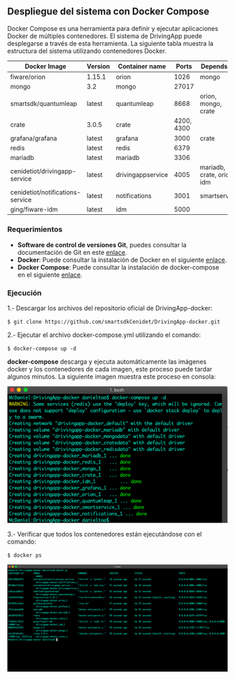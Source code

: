 ## Despliegue del sistema con Docker Compose

Docker Compose es una herramienta para definir y ejecutar aplicaciones Docker de múltiples contenedores. El sistema de DrivingApp puede desplegarse a través de esta herramienta. La siguiente tabla muestra la estructura del sistema utilizando contenedores Docker.

|Docker Image|Version|Container name|Ports|Depends on|
|---------|-----------|----------|----------|-----------|
|fiware/orion|1.15.1|orion|1026|mongo|
|mongo|3.2|mongo|27017|
|smartsdk/quantumleap|latest|quantumleap|8668|orion, mongo, crate|
|crate|3.0.5|crate|4200, 4300|
|grafana/grafana|latest|grafana|3000|crate
|redis|latest|redis|6379|
|mariadb|latest|mariadb|3306|
|cenidetiot/drivingapp-service|latest|drivingappservice|4005|mariadb, crate, orion, idm|
|cenidetiot/notifications-service|latest|notifications|3001|smartservice|
|ging/fiware-idm|latest|idm|5000|

### Requerimientos

- **Software de control de versiones Git**, puedes consultar la documentación de Git en este [enlace]( https://git-scm.com/).
- **Docker**: Puede consultar la instalación de Docker en el siguiente [enlace](https://docs.docker.com/cs-engine/1.12/).
- **Docker Compose**: Puede consultar la instalación de docker-compose en  el siguiente [enlace](https://docs.docker.com/compose/install/).

### Ejecución 

1.- Descargar los archivos del repositorio oficial de DrivingApp-docker:

    $ git clone https://github.com/smartsdkCenidet/DrivingApp-docker.git


2.- Ejecutar el archivo docker-compose.yml utilizando el comando: 

    $ docker-compose up -d 


**docker-compose** descarga y ejecuta automáticamente las imágenes docker y los contenedores de cada imagen, este proceso puede tardar algunos minutos. La siguiente imagen muestra este proceso en consola:

![docker-compose up -d](./img/dockerDeploy1.png)


3.- Verificar que todos los contenedores están ejecutándose con el comando:

    $ docker ps 

![docker ps](./img/dockerDeploy2.png)

